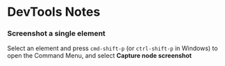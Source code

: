 # DevTools Notes

### Screenshot a single element

Select an element and press `cmd-shift-p` (or `ctrl-shift-p` in Windows) to open the Command Menu, and select **Capture node screenshot**